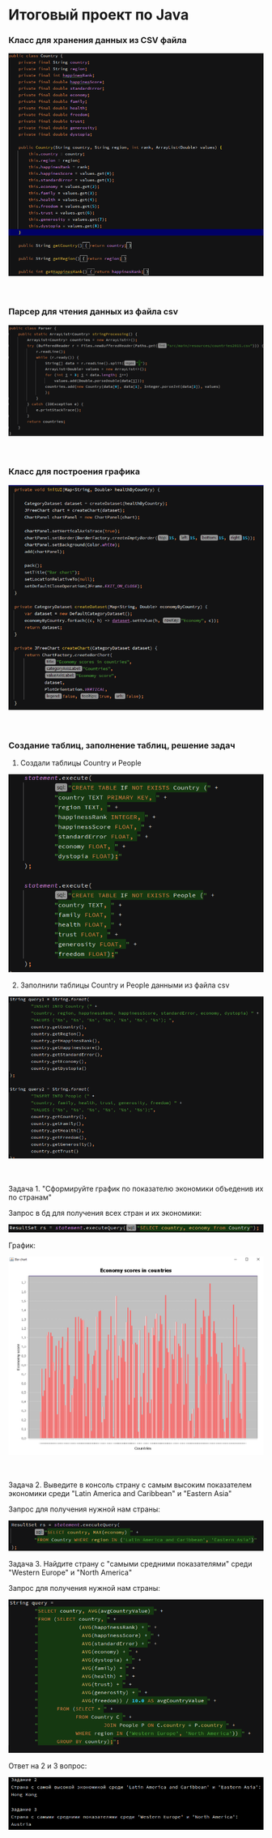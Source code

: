 # Итоговый проект по Java


### Класс для хранения данных из CSV файла

![pojo](https://github.com/EgorPlotnikov/Java-project/blob/master/img/pojo.png) <br><br><br>


### Парсер для чтения данных из файла csv


![parser](https://github.com/EgorPlotnikov/Java-project/blob/master/img/parser.png) <br><br><br>


### Класс для построения графика


![plot-class](https://github.com/EgorPlotnikov/Java-project/blob/master/img/plot-class.png) <br><br><br>


### Создание таблиц, заполнение таблиц, решение задач 

1. Создали таблицы Country и People

![tables-init](https://github.com/EgorPlotnikov/Java-project/blob/master/img/tables-init.png)

2. Заполнили таблицы Country и People данными из файла csv

![put-data](https://github.com/EgorPlotnikov/Java-project/blob/master/img/put-data.png) <br><br><br>

Задача 1. "Сформируйте график по показателю экономики объеденив их по странам"

Запрос в бд для получения всех стран и их экономики:

![1task](https://github.com/EgorPlotnikov/Java-project/blob/master/img/1task.png)

График:

![plot-img](https://github.com/EgorPlotnikov/Java-project/blob/master/img/plot-img.png) <br><br><br>

Задача 2. Выведите в консоль страну с самым высоким показателем экономики среди "Latin America and Caribbean" и "Eastern Asia"

Запрос для получения нужной нам страны:

![2task](https://github.com/EgorPlotnikov/Java-project/blob/master/img/2task.png)

Задача 3. Найдите страну с "самыми средними показателями" среди "Western Europe" и "North America"

Запрос для получения нужной нам страны:

![3task](https://github.com/EgorPlotnikov/Java-project/blob/master/img/3task.png)

Ответ на 2 и 3 вопрос:

![result23](https://github.com/EgorPlotnikov/Java-project/blob/master/img/result23.png)
